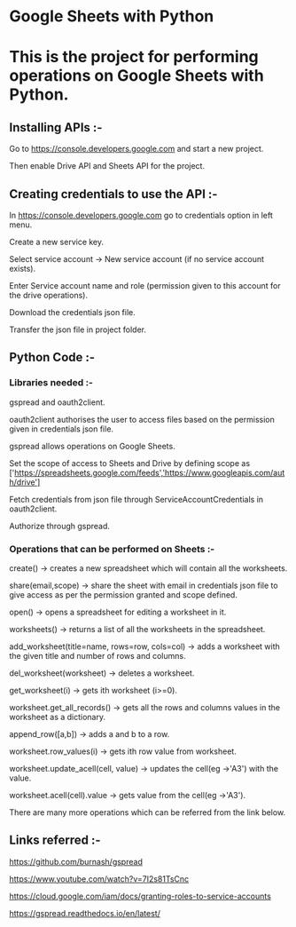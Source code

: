 # Google Sheets with Python

# This is the project for performing operations on Google Sheets with Python.

## Installing APIs :-
Go to https://console.developers.google.com and start a new project.

Then enable Drive API and Sheets API for the project.

## Creating credentials to use the API :-
In https://console.developers.google.com go to credentials option in left menu.

Create a new service key.

Select service account -> New service account (if no service account exists).

Enter Service account name and role (permission given to this account for the drive operations).

Download the credentials json file.

Transfer the json file in project folder. 

## Python Code :-
### Libraries needed :-
gspread and oauth2client.

oauth2client authorises the user to access files based on the permission given in credentials json file.

gspread allows operations on Google Sheets.

Set the scope of access to Sheets and Drive by defining scope as ['https://spreadsheets.google.com/feeds','https://www.googleapis.com/auth/drive']

Fetch credentials from json file through ServiceAccountCredentials in oauth2client.

Authorize through gspread.

### Operations that can be performed on Sheets :-
create() -> creates a new spreadsheet which will contain all the worksheets.

share(email,scope) -> share the sheet with email in credentials json file to give access as per the permission granted and scope defined.

open() -> opens a spreadsheet for editing a worksheet in it.

worksheets() -> returns a list of all the worksheets in the spreadsheet.

add_worksheet(title=name, rows=row, cols=col) -> adds a worksheet with the given title and number of rows and columns.

del_worksheet(worksheet) -> deletes a worksheet.

get_worksheet(i) -> gets ith worksheet (i>=0).

worksheet.get_all_records() -> gets all the rows and columns values in the worksheet as a dictionary.

append_row([a,b]) -> adds a and b to a row.

worksheet.row_values(i) -> gets ith row value from worksheet.

worksheet.update_acell(cell, value) -> updates the cell(eg ->'A3') with the value.

worksheet.acell(cell).value -> gets value from the cell(eg ->'A3').

There are many more operations which can be referred from the link below.

## Links referred :-
https://github.com/burnash/gspread

https://www.youtube.com/watch?v=7I2s81TsCnc

https://cloud.google.com/iam/docs/granting-roles-to-service-accounts

https://gspread.readthedocs.io/en/latest/
